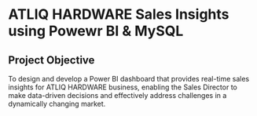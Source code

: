 # ATLIQ HARDWARE Sales Insights using Powewr BI & MySQL

<h2><b>Project Objective</b></h2>

<p>To design and develop a Power BI dashboard that provides real-time sales insights for ATLIQ HARDWARE business, enabling the Sales Director to make data-driven decisions and effectively address challenges in a dynamically changing market.</p>
